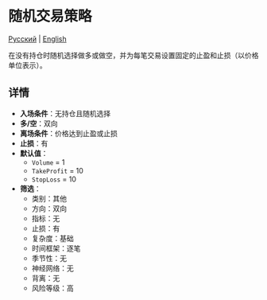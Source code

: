 # 随机交易策略
[Русский](README_ru.md) | [English](README.md)

在没有持仓时随机选择做多或做空，并为每笔交易设置固定的止盈和止损（以价格单位表示）。

## 详情

- **入场条件**：无持仓且随机选择
- **多/空**：双向
- **离场条件**：价格达到止盈或止损
- **止损**：有
- **默认值**：
  - `Volume` = 1
  - `TakeProfit` = 10
  - `StopLoss` = 10
- **筛选**：
  - 类别：其他
  - 方向：双向
  - 指标：无
  - 止损：有
  - 复杂度：基础
  - 时间框架：逐笔
  - 季节性：无
  - 神经网络：无
  - 背离：无
  - 风险等级：高
